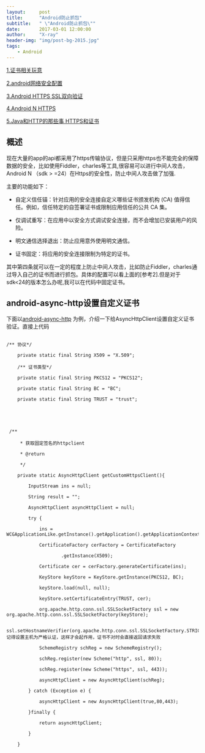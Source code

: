 ```yaml
---
layout:     post
title:      "Android防止抓包"
subtitle:   " \"Android防止抓包\""
date:       2017-03-01 12:00:00
author:     "X-ray"
header-img: "img/post-bg-2015.jpg"
tags:
    - Android
---
```



[1.证书相关玩意](http://www.cnblogs.com/guogangj/p/4118605.html)

[2.android网络安全配置](https://developer.android.com/training/articles/security-config.html?hl=zh-cn#CleartextTrafficPermitted)

[3.Android HTTPS SSL双向验证](http://frank-zhu.github.io/android/2014/12/26/android-https-ssl/)

[4.Android N HTTPS](http://linghaolu.github.io/android-n/2016/03/25/android-n-https.html)

[5.Java和HTTP的那些事 HTTPS和证书](http://www.aneasystone.com/archives/2016/04/java-and-https.html)



## 概述

现在大量的app的api都采用了https传输协议，但是只采用https也不能完全的保障数据的安全，比如使用Fiddler，charles等工具,很容易可以进行中间人攻击，Android N （sdk > =24）在Https的安全性，防止中间人攻击做了加强.

主要的功能如下：

- 自定义信任锚：针对应用的安全连接自定义哪些证书颁发机构 (CA) 值得信任。例如，信任特定的自签署证书或限制应用信任的公共 CA 集。

- 仅调试重写：在应用中以安全方式调试安全连接，而不会增加已安装用户的风险。

- 明文通信选择退出：防止应用意外使用明文通信。

- 证书固定：将应用的安全连接限制为特定的证书。

其中第四条就可以在一定的程度上防止中间人攻击，比如防止Fiddler，charles通过导入自己的证书而进行抓包。具体的配置可以看上面的[参考2].但是对于sdk<24的版本怎么办呢,我可以在代码中固定证书。



## android-async-http设置自定义证书



下面以[android-async-http](https://github.com/loopj/android-async-http) 为例，介绍一下给AsyncHttpClient设置自定义证书验证。直接上代码



```

/** 协议*/

    private static final String X509 = "X.509";

    /** 证书类型*/

    private static final String PKCS12 = "PKCS12";

    private static final String BC = "BC";

    private static final String TRUST = "trust";





 /**

     * 获取固定签名的httpclient

     * @return

     */

    private static AsyncHttpClient getCustomHttpsClient(){

        InputStream ins = null;

        String result = "";

        AsyncHttpClient asyncHttpClient = null;

        try {

            ins = WCGApplicationLike.getInstance().getApplication().getApplicationContext().getResources().openRawResource(R.raw.app);

            CertificateFactory cerFactory = CertificateFactory

                    .getInstance(X509);

            Certificate cer = cerFactory.generateCertificate(ins);

            KeyStore keyStore = KeyStore.getInstance(PKCS12, BC);

            keyStore.load(null, null);

            keyStore.setCertificateEntry(TRUST, cer);

            org.apache.http.conn.ssl.SSLSocketFactory ssl = new org.apache.http.conn.ssl.SSLSocketFactory(keyStore);

            ssl.setHostnameVerifier(org.apache.http.conn.ssl.SSLSocketFactory.STRICT_HOSTNAME_VERIFIER);//记得设置主机为严格认证，这样才会起作用，证书不对时会直接返回请求失败

            SchemeRegistry schReg = new SchemeRegistry();

            schReg.register(new Scheme("http", ssl, 80));

            schReg.register(new Scheme("https", ssl, 443));

            asyncHttpClient = new AsyncHttpClient(schReg);

        } catch (Exception e) {

            asyncHttpClient = new AsyncHttpClient(true,80,443);

        }finally {

            return asyncHttpClient;

        }

    }

```
